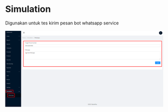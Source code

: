 # Simulation

Digunakan untuk tes kirim pesan bot whatsapp service\
\
![](<../.gitbook/assets/image (2) (1) (1).png>)
